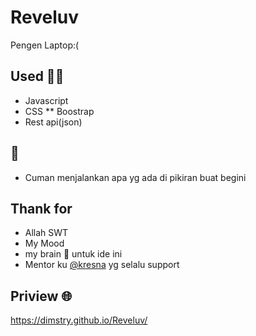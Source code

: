 # Reveluv
Pengen Laptop:(
## Used 👨‍💻
* Javascript
* CSS
** Boostrap
* Rest api(json)
## 📝 
* Cuman menjalankan apa yg ada di pikiran buat begini
## Thank for
* Allah SWT
* My Mood 
* my brain 🧠 untuk ide ini 
* Mentor ku <a href="https://github.com/kresna-rev" target="_blank">@kresna</a> yg selalu support
## Priview 🌐
https://dimstry.github.io/Reveluv/
